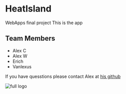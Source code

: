 # HeatIsland
WebApps final project
This is the app


## Team Members
* Alex C
* Alex W
* Erich
* Vanlexus

If you have quesstions please contact Alex at [his github](https://github.com/Alex-Carter01)

![full logo](https://mail.google.com/mail/u/0/?ui=2&ik=32289a1e4d&view=att&th=15b63e4536b6fb88&attid=0.1&disp=safe&realattid=f_j1ffvggq0&zw)
